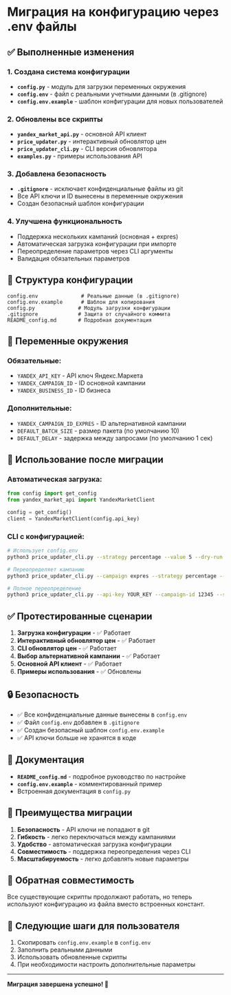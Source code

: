 # Миграция на конфигурацию через .env файлы

## ✅ Выполненные изменения

### 1. Создана система конфигурации
- **`config.py`** - модуль для загрузки переменных окружения
- **`config.env`** - файл с реальными учетными данными (в .gitignore)
- **`config.env.example`** - шаблон конфигурации для новых пользователей

### 2. Обновлены все скрипты
- **`yandex_market_api.py`** - основной API клиент
- **`price_updater.py`** - интерактивный обновлятор цен
- **`price_updater_cli.py`** - CLI версия обновлятора
- **`examples.py`** - примеры использования API

### 3. Добавлена безопасность
- **`.gitignore`** - исключает конфиденциальные файлы из git
- Все API ключи и ID вынесены в переменные окружения
- Создан безопасный шаблон конфигурации

### 4. Улучшена функциональность
- Поддержка нескольких кампаний (основная + expres)
- Автоматическая загрузка конфигурации при импорте
- Переопределение параметров через CLI аргументы
- Валидация обязательных параметров

## 📁 Структура конфигурации

```
config.env              # Реальные данные (в .gitignore)
config.env.example      # Шаблон для копирования
config.py              # Модуль загрузки конфигурации
.gitignore             # Защита от случайного коммита
README_config.md       # Подробная документация
```

## 🔧 Переменные окружения

### Обязательные:
- `YANDEX_API_KEY` - API ключ Яндекс.Маркета
- `YANDEX_CAMPAIGN_ID` - ID основной кампании
- `YANDEX_BUSINESS_ID` - ID бизнеса

### Дополнительные:
- `YANDEX_CAMPAIGN_ID_EXPRES` - ID альтернативной кампании
- `DEFAULT_BATCH_SIZE` - размер пакета (по умолчанию 10)
- `DEFAULT_DELAY` - задержка между запросами (по умолчанию 1 сек)

## 🚀 Использование после миграции

### Автоматическая загрузка:
```python
from config import get_config
from yandex_market_api import YandexMarketClient

config = get_config()
client = YandexMarketClient(config.api_key)
```

### CLI с конфигурацией:
```bash
# Использует config.env
python3 price_updater_cli.py --strategy percentage --value 5 --dry-run

# Переопределяет кампанию
python3 price_updater_cli.py --campaign expres --strategy percentage --value 5

# Полное переопределение
python3 price_updater_cli.py --api-key YOUR_KEY --campaign-id 12345 --strategy percentage --value 5
```

## ✅ Протестированные сценарии

1. **Загрузка конфигурации** - ✅ Работает
2. **Интерактивный обновлятор цен** - ✅ Работает
3. **CLI обновлятор цен** - ✅ Работает
4. **Выбор альтернативной кампании** - ✅ Работает
5. **Основной API клиент** - ✅ Работает
6. **Примеры использования** - ✅ Обновлены

## 🔒 Безопасность

- ✅ Все конфиденциальные данные вынесены в `config.env`
- ✅ Файл `config.env` добавлен в `.gitignore`
- ✅ Создан безопасный шаблон `config.env.example`
- ✅ API ключи больше не хранятся в коде

## 📖 Документация

- **`README_config.md`** - подробное руководство по настройке
- **`config.env.example`** - комментированный пример
- Встроенная документация в `config.py`

## 🎯 Преимущества миграции

1. **Безопасность** - API ключи не попадают в git
2. **Гибкость** - легко переключаться между кампаниями
3. **Удобство** - автоматическая загрузка конфигурации
4. **Совместимость** - поддержка переопределения через CLI
5. **Масштабируемость** - легко добавлять новые параметры

## 🔄 Обратная совместимость

Все существующие скрипты продолжают работать, но теперь используют конфигурацию из файла вместо встроенных констант.

## 📝 Следующие шаги для пользователя

1. Скопировать `config.env.example` в `config.env`
2. Заполнить реальными данными
3. Использовать обновленные скрипты
4. При необходимости настроить дополнительные параметры

---

**Миграция завершена успешно! 🎉** 